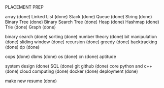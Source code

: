 PLACEMENT PREP

array (done)
Linked List (done)
Stack (done)
Queue (done)
String (done)
Binary Tree (done)
Binary Search Tree (done)
Heap (done)
Hashmap (done)
Trie (done)
Graph (done)

binary search (done)
sorting (done)
number theory (done)
bit manipulation (done)
sliding window (done)
recursion (done)
greedy (done)
backtracking (done)
dp (done)

oops (done)
dbms (done)
os (done)
cn (done)
aptitude

system design (done)
SQL (done)
git github (done)
core python and c++ (done)
cloud computing (done)
docker (done)
deployment (done)

make new resume (done)